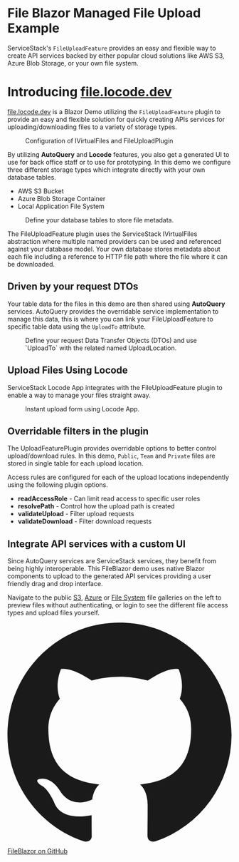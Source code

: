 <main class="mt-8 mx-auto max-w-7xl px-4 sm:mt-12">
    <div class="text-center">
        <h1 class="text-4xl tracking-tight font-extrabold text-gray-900 sm:text-5xl md:text-6xl">
            <span class="block xl:inline">File Blazor </span>
            <span class="block text-indigo-600 xl:inline">Managed File Upload Example</span>
        </h1>
        <p class="mt-3 max-w-md mx-auto text-base text-gray-500 sm:text-lg md:mt-5 md:text-xl md:max-w-3xl">ServiceStack's 
            <code class="bg-blue-50 text-blue-500 py-1 px-2 rounded">FileUploadFeature</code>
            provides an easy and flexible way to create API services backed by either popular cloud solutions like AWS S3, Azure Blob Storage, or your own file system.
        </p>
    </div>
</main>
<div class="relative py-8 bg-white overflow-hidden">
    <div class="relative px-4 sm:px-6 lg:px-8">
        <div class="text-lg max-w-prose mx-auto">
            <h1>
                <span class="block text-base text-center text-indigo-600 font-semibold tracking-wide uppercase">Introducing</span>
                <span class="mt-2 block text-3xl text-center leading-8 font-extrabold tracking-tight text-gray-900 sm:text-4xl">
                    <a href="https://file.locode.dev">file.locode.dev</a>                    
                </span>
            </h1>
            <p class="mt-8 text-xl text-gray-500 leading-8">
                <a href="https://file.locode.dev">file.locode.dev</a> is a Blazor Demo utilizing the 
                <code class="bg-blue-50 text-blue-500 py-1 px-2 rounded">FileUploadFeature</code>
                plugin to provide an easy and flexible solution for quickly creating APIs services for uploading/downloading files to a variety of storage types.
            </p>
        </div>
    </div>
</div>

<figure class="m-2">
    <img src="/images/locode/files/fileupload-config-plugin.png" alt="">
    <figcaption>Configuration of IVirtualFiles and FileUploadPlugin</figcaption>
</figure>

By utilizing **AutoQuery** and **Locode** features, you also get a generated UI to use for back office staff or to use for prototyping. In this demo we configure three different storage types which integrate directly with your own database tables.

- AWS S3 Bucket
- Azure Blob Storage Container
- Local Application File System

<figure class="m-2">
    <img src="/images/locode/files/fileupload-datamodel.png" alt="">
    <figcaption>Define your database tables to store file metadata.</figcaption>
</figure>

The FileUploadFeature plugin uses the ServiceStack IVirtualFiles abstraction where multiple named providers can be used and referenced against your database model. Your own database stores metadata about each file including a reference to HTTP file path where the file where it can be downloaded.

## Driven by your request DTOs

Your table data for the files in this demo are then shared using **AutoQuery** services. AutoQuery provides the overridable service implementation to manage this data, this is where you can link your FileUploadFeature to specific table data using the `UploadTo` attribute.

<figure class="m-2">
    <img src="/images/locode/files/fileupload-create-dto.png" alt="">
    <figcaption>Define your request Data Transfer Objects (DTOs) and use `UploadTo` with the related named UploadLocation.</figcaption>
</figure>

## Upload Files Using Locode

ServiceStack Locode App integrates with the FileUploadFeature plugin to enable a way to manage your files straight away.

<figure>
    <img src="/images/locode/files/locode-app-create-s3.png" alt="">
    <figcaption>Instant upload form using Locode App.</figcaption>
</figure>

## Overridable filters in the plugin

The UploadFeaturePlugin provides overridable options to better control upload/download rules. In this demo, `Public`, `Team` and `Private` files are stored in single table for each upload location.

Access rules are configured for each of the upload locations independently using the following plugin options.

- **readAccessRole** - Can limit read access to specific user roles
- **resolvePath** - Control how the upload path is created
- **validateUpload** - Filter upload requests
- **validateDownload** - Filter download requests

## Integrate API services with a custom UI

Since AutoQuery services are ServiceStack services, they benefit from being highly interoperable. This FileBlazor demo uses native Blazor components to upload to the generated API services providing a user friendly drag and drop interface.

Navigate to the public 
<a href="/aws/public">S3</a>, 
<a href="/azure/public">Azure</a> or
<a href="/filesystem/public">File System</a> 
file galleries on the left to preview files without authenticating, or login to see the different file access types and upload files yourself.

<div class="my-8 flex justify-center">
    <a href="https://github.com/NetCoreApps/FileBlazor" 
        class="hover:text-black inline-flex no-underline hover:no-underline items-center px-6 py-3 border border-gray-300 shadow text-base font-medium rounded-md text-gray-700 bg-white hover:bg-gray-50 focus:outline-none focus:ring-2 focus:ring-offset-2 focus:ring-indigo-500">
        <svg class="w-6 h-6" xmlns="http://www.w3.org/2000/svg" viewBox="0 0 24 24">
            <g fill="none">
                <path fill-rule="evenodd" clip-rule="evenodd" d="M12 0C5.37 0 0 5.37 0 12c0 5.31 3.435 9.795 8.205 11.385c.6.105.825-.255.825-.57c0-.285-.015-1.23-.015-2.235c-3.015.555-3.795-.735-4.035-1.41c-.135-.345-.72-1.41-1.23-1.695c-.42-.225-1.02-.78-.015-.795c.945-.015 1.62.87 1.845 1.23c1.08 1.815 2.805 1.305 3.495.99c.105-.78.42-1.305.765-1.605c-2.67-.3-5.46-1.335-5.46-5.925c0-1.305.465-2.385 1.23-3.225c-.12-.3-.54-1.53.12-3.18c0 0 1.005-.315 3.3 1.23c.96-.27 1.98-.405 3-.405s2.04.135 3 .405c2.295-1.56 3.3-1.23 3.3-1.23c.66 1.65.24 2.88.12 3.18c.765.84 1.23 1.905 1.23 3.225c0 4.605-2.805 5.625-5.475 5.925c.435.375.81 1.095.81 2.22c0 1.605-.015 2.895-.015 3.3c0 .315.225.69.825.57A12.02 12.02 0 0 0 24 12c0-6.63-5.37-12-12-12z" fill="currentColor"></path>
            </g>
        </svg><span class="mx-2">FileBlazor on GitHub</span>
    </a>
</div>